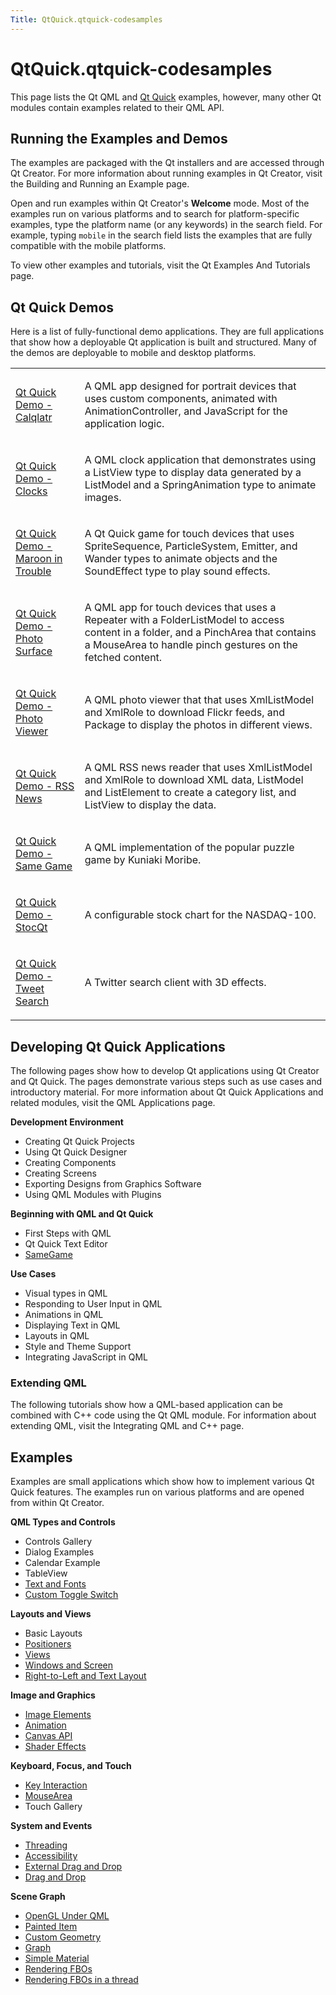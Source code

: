 ```yaml
---
Title: QtQuick.qtquick-codesamples
---
```


# QtQuick.qtquick-codesamples

<span class="subtitle"></span>
<!-- $$$qtquick-codesamples.html-description -->
<p>This page lists the Qt QML and <a href="QtQuick.qtquick-index.md">Qt Quick</a> examples, however, many other Qt modules contain examples related to their QML API.</p>
<h2 id="running-the-examples-and-demos">Running the Examples and Demos</h2>
<p>The examples are packaged with the Qt installers and are accessed through Qt Creator. For more information about running examples in Qt Creator, visit the Building and Running an Example page.</p>
<p>Open and run examples within Qt Creator's <b>Welcome</b> mode. Most of the examples run on various platforms and to search for platform-specific examples, type the platform name (or any keywords) in the search field. For example, typing <code>mobile</code> in the search field lists the examples that are fully compatible with the mobile platforms.</p>
<p>To view other examples and tutorials, visit the Qt Examples And Tutorials page.</p>
<h2 id="qt-quick-demos">Qt Quick Demos</h2>
<p>Here is a list of fully-functional demo applications. They are full applications that show how a deployable Qt application is built and structured. Many of the demos are deployable to mobile and desktop platforms.</p>
<table class="annotated">
<tr class="odd topAlign"><td class="tblName"><p><a href="QtQuick.qtquick-demos-calqlatr-example.md">Qt Quick Demo - Calqlatr</a></p></td><td class="tblDescr"><p>A QML app designed for portrait devices that uses custom components, animated with AnimationController, and JavaScript for the application logic.</p></td></tr>
<tr class="even topAlign"><td class="tblName"><p><a href="QtQuick.qtquick-demos-clocks-example.md">Qt Quick Demo - Clocks</a></p></td><td class="tblDescr"><p>A QML clock application that demonstrates using a ListView type to display data generated by a ListModel and a SpringAnimation type to animate images.</p></td></tr>
<tr class="odd topAlign"><td class="tblName"><p><a href="QtQuick.qtquick-demos-maroon-example.md">Qt Quick Demo - Maroon in Trouble</a></p></td><td class="tblDescr"><p>A Qt Quick game for touch devices that uses SpriteSequence, ParticleSystem, Emitter, and Wander types to animate objects and the SoundEffect type to play sound effects.</p></td></tr>
<tr class="even topAlign"><td class="tblName"><p><a href="QtQuick.qtquick-demos-photosurface-example.md">Qt Quick Demo - Photo Surface</a></p></td><td class="tblDescr"><p>A QML app for touch devices that uses a Repeater with a FolderListModel to access content in a folder, and a PinchArea that contains a MouseArea to handle pinch gestures on the fetched content.</p></td></tr>
<tr class="odd topAlign"><td class="tblName"><p><a href="QtQuick.qtquick-demos-photoviewer-example.md">Qt Quick Demo - Photo Viewer</a></p></td><td class="tblDescr"><p>A QML photo viewer that that uses XmlListModel and XmlRole to download Flickr feeds, and Package to display the photos in different views.</p></td></tr>
<tr class="even topAlign"><td class="tblName"><p><a href="QtQuick.qtquick-demos-rssnews-example.md">Qt Quick Demo - RSS News</a></p></td><td class="tblDescr"><p>A QML RSS news reader that uses XmlListModel and XmlRole to download XML data, ListModel and ListElement to create a category list, and ListView to display the data.</p></td></tr>
<tr class="odd topAlign"><td class="tblName"><p><a href="QtQuick.qtquick-demos-samegame-example.md">Qt Quick Demo - Same Game</a></p></td><td class="tblDescr"><p>A QML implementation of the popular puzzle game by Kuniaki Moribe.</p></td></tr>
<tr class="even topAlign"><td class="tblName"><p><a href="QtQuick.qtquick-demos-stocqt-example.md">Qt Quick Demo - StocQt</a></p></td><td class="tblDescr"><p>A configurable stock chart for the NASDAQ-100.</p></td></tr>
<tr class="odd topAlign"><td class="tblName"><p><a href="QtQuick.qtquick-demos-tweetsearch-example.md">Qt Quick Demo - Tweet Search</a></p></td><td class="tblDescr"><p>A Twitter search client with 3D effects.</p></td></tr>
</table>
<h2 id="developing-qt-quick-applications">Developing Qt Quick Applications</h2>
<p>The following pages show how to develop Qt applications using Qt Creator and Qt Quick. The pages demonstrate various steps such as use cases and introductory material. For more information about Qt Quick Applications and related modules, visit the QML Applications page.</p>
<p><b>Development Environment</b></p>
<ul>
<li>Creating Qt Quick Projects</li>
<li>Using Qt Quick Designer</li>
<li>Creating Components</li>
<li>Creating Screens</li>
<li>Exporting Designs from Graphics Software</li>
<li>Using QML Modules with Plugins</li>
</ul>
<p><b>Beginning with QML and Qt Quick</b></p>
<ul>
<li>First Steps with QML</li>
<li>Qt Quick Text Editor</li>
<li><a href="QtQuick.qml-advtutorial.md">SameGame</a></li>
</ul>
<p><b>Use Cases</b></p>
<ul>
<li>Visual types in QML</li>
<li>Responding to User Input in QML</li>
<li>Animations in QML</li>
<li>Displaying Text in QML</li>
<li>Layouts in QML</li>
<li>Style and Theme Support</li>
<li>Integrating JavaScript in QML</li>
</ul>
<h3 >Extending QML</h3>
<p>The following tutorials show how a QML-based application can be combined with C++ code using the Qt QML module. For information about extending QML, visit the Integrating QML and C++ page.</p>
<h2 id="examples">Examples</h2>
<p>Examples are small applications which show how to implement various Qt Quick features. The examples run on various platforms and are opened from within Qt Creator.</p>
<p><b>QML Types and Controls</b></p>
<ul>
<li>Controls Gallery</li>
<li>Dialog Examples</li>
<li>Calendar Example</li>
<li>TableView</li>
<li><a href="QtQuick.text.md">Text and Fonts</a></li>
<li><a href="QtQuick.qmlexampletoggleswitch.md">Custom Toggle Switch</a></li>
</ul>
<p><b>Layouts and Views</b></p>
<ul>
<li>Basic Layouts</li>
<li><a href="QtQuick.qtquick-positioners-example.md">Positioners</a></li>
<li><a href="QtQuick.qtquick-views-example.md">Views</a></li>
<li><a href="QtQuick.window.md">Windows and Screen</a></li>
<li><a href="QtQuick.qtquick-righttoleft-example.md">Right-to-Left and Text Layout</a></li>
</ul>
<p><b>Image and Graphics</b></p>
<ul>
<li><a href="QtQuick.qtquick-imageelements-example.md">Image Elements</a></li>
<li><a href="QtQuick.Animation.md">Animation</a></li>
<li><a href="QtQuick.canvas.md">Canvas API</a></li>
<li><a href="QtQuick.qtquick-shadereffects-example.md">Shader Effects</a></li>
</ul>
<p><b>Keyboard, Focus, and Touch</b></p>
<ul>
<li><a href="QtQuick.qtquick-keyinteraction-example.md">Key Interaction</a></li>
<li><a href="QtQuick.MouseArea.md">MouseArea</a></li>
<li>Touch Gallery</li>
</ul>
<p><b>System and Events</b></p>
<ul>
<li><a href="QtQuick.qtquick-threading-example.md">Threading</a></li>
<li><a href="QtQuick.qtquick-quick-accessibility-example.md">Accessibility</a></li>
<li><a href="QtQuick.qtquick-externaldraganddrop-example.md">External Drag and Drop</a></li>
<li><a href="QtQuick.Drag.md">Drag and Drop</a></li>
</ul>
<p><b>Scene Graph</b></p>
<ul>
<li><a href="QtQuick.qtquick-scenegraph-openglunderqml-example.md">OpenGL Under QML</a></li>
<li><a href="QtQuick.qtquick-customitems-painteditem-example.md">Painted Item</a></li>
<li><a href="QtQuick.qtquick-scenegraph-customgeometry-example.md">Custom Geometry</a></li>
<li><a href="QtQuick.qtquick-scenegraph-graph-example.md">Graph</a></li>
<li><a href="QtQuick.qtquick-scenegraph-simplematerial-example.md">Simple Material</a></li>
<li><a href="QtQuick.qtquick-scenegraph-textureinsgnode-example.md">Rendering FBOs</a></li>
<li><a href="QtQuick.qtquick-scenegraph-textureinthread-example.md">Rendering FBOs in a thread</a></li>
</ul>
<!-- @@@qtquick-codesamples.html -->
